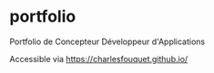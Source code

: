 # portfolio
Portfolio de Concepteur Développeur d'Applications

Accessible via https://charlesfouquet.github.io/
